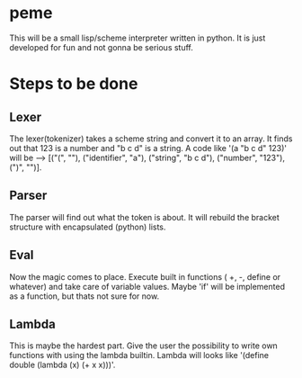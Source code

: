 # peme
This will be a small lisp/scheme interpreter written in python.
It is just developed for fun and not gonna be serious stuff.

# Steps to be done

## Lexer
The lexer(tokenizer) takes a scheme string and convert it to an array.
It finds out that 123 is a number and "b c d" is a string.
A code like '(a "b c d" 123)' will be
  --> [("(", ""), ("identifier", "a"), ("string", "b c d"), ("number", "123"), (")", "")].

## Parser
The parser will find out what the token is about. 
It will rebuild the bracket structure with encapsulated (python) lists.

## Eval
Now the magic comes to place.
Execute built in functions ( +, -, define or whatever) and take care of variable values.
Maybe 'if' will be implemented as a function, but thats not sure for now.

## Lambda
This is maybe the hardest part. Give the user the possibility to write own functions
with using the lambda builtin.
Lambda will looks like '(define double (lambda (x) (+ x x)))'.
